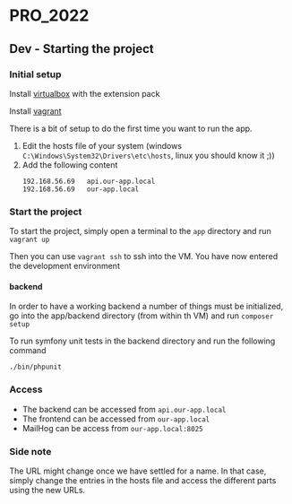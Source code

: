 # PRO_2022

<!-- TODO: A table of contents? -->
## Dev - Starting the project

### Initial setup
Install [virtualbox](https://www.virtualbox.org/wiki/Downloads) with the extension pack

Install [vagrant](https://www.vagrantup.com/downloads)

There is a bit of setup to do the first time you want to run the app.
1. Edit the hosts file of your system (windows `C:\Windows\System32\Drivers\etc\hosts`, linux you should know it ;))
1. Add the following content
   ```
   192.168.56.69   api.our-app.local
   192.168.56.69   our-app.local
   ```

### Start the project
To start the project, simply open a terminal to the `app` directory and run `vagrant up`

Then you can use `vagrant ssh` to ssh into the VM. You have now entered the development environment

#### backend
In order to have a working backend a number of things must be initialized, go into the app/backend directory (from within th VM) and run `composer setup`


To run symfony unit tests in the backend directory and run the following command
```
./bin/phpunit
```

### Access
- The backend can be accessed from `api.our-app.local`
- The frontend can be accessed from `our-app.local`
- MailHog can be access from `our-app.local:8025`

### Side note
The URL might change once we have settled for a name. In that case, simply change the entries in the hosts file and access the different parts using the new URLs.
